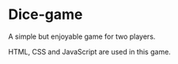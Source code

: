 # Dice-game
A simple but enjoyable game for two players.

HTML, CSS and JavaScript are used in this game.
